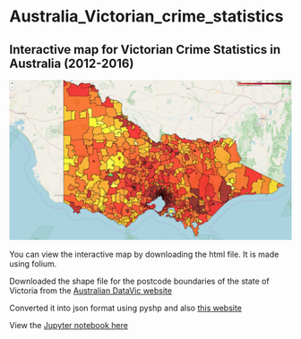 # Australia_Victorian_crime_statistics
## Interactive map for Victorian Crime Statistics in Australia (2012-2016)

![Alt](/VIC_Crimes_2012_2016_by_postcode.jpg "Average no. of Crimes (2012-2016)")

You can view the interactive map by downloading the html file. It is made using folium. 

Downloaded the shape file for the postcode boundaries of the state of Victoria from the [Australian DataVic website](https://www.data.vic.gov.au/data/dataset/postcode-boundaries-polygon-vicmap-admin)

Converted it into json format using pyshp and also [this website](https://mygeodata.cloud/converter/shp-to-json)


View the [Jupyter notebook here](http://nbviewer.jupyter.org/github/pr4deepr/Australia_Victorian_crime_statistics/blob/master/Vic_Crimes.ipynb)
